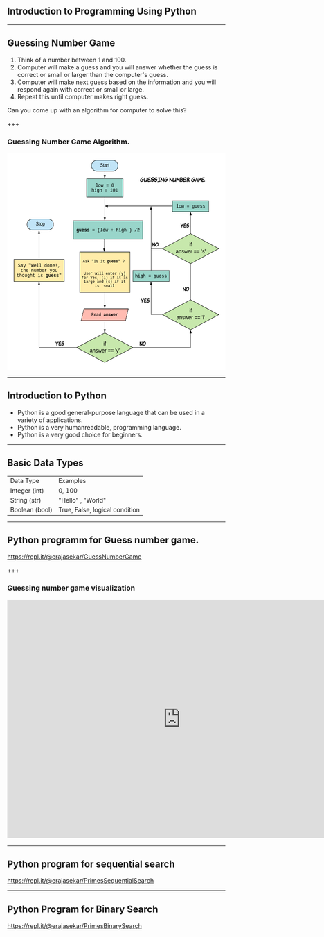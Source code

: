 ## Introduction to Programming Using Python

---

## Guessing Number Game

1. Think of a number between 1 and 100.
2. Computer will make a guess and you will answer whether the guess is correct or small or larger than the computer's guess.
3. Computer will make next guess based on the information and you will respond again with correct or small or large.
4. Repeat this until computer makes right guess.

Can you come up with an algorithm for computer to solve this?

+++

### Guessing Number Game Algorithm.

<img src="assets/image/guessing-number-algorithm.png" alt="Guessing number game algorithm" width="600px" height="500px">

---

## Introduction to Python

- Python is a good general-purpose language that can be used in a variety of applications.
- Python is a very humanreadable, programming language.
- Python is a very good choice for beginners.

---

## Basic Data Types

<table>
	<tr>
		<td>Data Type </td>
		<td>Examples </td>
	</tr>
	<tr>
		<td>Integer (int)</td>
		<td>0, 100</td>
	</tr>
	<tr>
		<td>String (str)</td>
		<td>"Hello" , "World"</td>
	</tr>
	<tr>
		<td>Boolean (bool)</td>
		<td>True, False, logical condition</td>
	</tr>
</table>

---

## Python programm for Guess number game.

https://repl.it/@erajasekar/GuessNumberGame

+++

### Guessing number game visualization

<iframe width="800" height="550" frameborder="0" src="https://pythontutor.com/iframe-embed.html#code=answer%3D%22%22%0Alow%3D0%0Ahigh%3D101%0A%23count%3D0%0A%0Aprint%28%22Think%20a%20Number%20from%201%20to%20100.%20I%20will%20try%20to%20guess%20it.%22%29%0A%23input%28%22Press%20Enter%20to%20continue...%5Cn%22%29%0A%0Awhile%20answer!%3D%22y%22%3A%0A%20%20%20%20guess%3D%28low%20%2B%20high%29//2%0A%20%20%20%20%23count%3Dcount%20%2B%201%0A%20%20%20%20print%20%28%22Is%20it%20%22,%20guess,%20%22%3F%5Cn%22%29%0A%20%20%20%20answer%3Dinput%28%22Type%3A%20%28y%29%20for%20Yes,%20or%20%28l%29%20if%20it%20is%20to%20Large,%20or%20%28s%29%20if%20it%20is%20to%20Small%3A%22%29%0A%20%20%20%20if%20answer%3D%3D%22l%22%3A%0A%20%20%20%20%20%20high%3Dguess%0A%20%20%20%20elif%20answer%3D%3D%22s%22%3A%0A%20%20%20%20%20%20low%3Dguess%0A%20%20%20%20elif%20answer%3D%3D%22y%22%3A%0A%20%20%20%20%20%20break%0A%0Aprint%28%22%5CnGreat!%20the%20number%20that%20you%20thought%20is%3A%20%22,%20guess%29%0A%23print%28%22%5Cn%20Guessed%20in%20%22%20%2B%20str%28count%29%20%2B%20%22%20tries%20%22%29%0A&codeDivHeight=400&codeDivWidth=350&cumulative=false&curInstr=0&heapPrimitives=false&origin=opt-frontend.js&py=3&rawInputLstJSON=%5B%5D&textReferences=false"> </iframe>

---

## Python program for sequential search

https://repl.it/@erajasekar/PrimesSequentialSearch

---

## Python Program for Binary Search

https://repl.it/@erajasekar/PrimesBinarySearch

